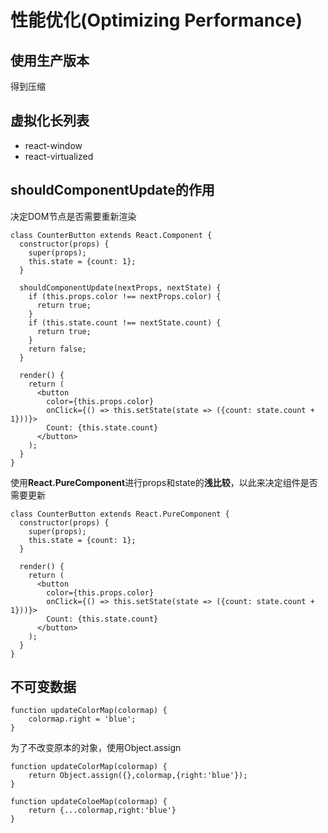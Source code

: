 # 性能优化(Optimizing Performance)
## 使用生产版本
得到压缩

## 虚拟化长列表
- react-window
- react-virtualized

## shouldComponentUpdate的作用
决定DOM节点是否需要重新渲染  

```
class CounterButton extends React.Component {
  constructor(props) {
    super(props);
    this.state = {count: 1};
  }

  shouldComponentUpdate(nextProps, nextState) {
    if (this.props.color !== nextProps.color) {
      return true;
    }
    if (this.state.count !== nextState.count) {
      return true;
    }
    return false;
  }

  render() {
    return (
      <button
        color={this.props.color}
        onClick={() => this.setState(state => ({count: state.count + 1}))}>
        Count: {this.state.count}
      </button>
    );
  }
}
```

使用**React.PureComponent**进行props和state的**浅比较**，以此来决定组件是否需要更新  

```
class CounterButton extends React.PureComponent {
  constructor(props) {
    super(props);
    this.state = {count: 1};
  }

  render() {
    return (
      <button
        color={this.props.color}
        onClick={() => this.setState(state => ({count: state.count + 1}))}>
        Count: {this.state.count}
      </button>
    );
  }
}
```

## 不可变数据
```
function updateColorMap(colormap) {
    colormap.right = 'blue';
}
```

为了不改变原本的对象，使用Object.assign  

```
function updateColorMap(colormap) {
    return Object.assign({},colormap,{right:'blue'});
}
```

```
function updateColoeMap(colormap) {
    return {...colormap,right:'blue'}
}
```

